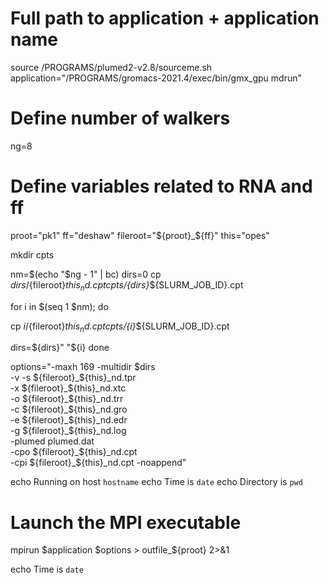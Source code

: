 



# Full path to application + application name
source /PROGRAMS/plumed2-v2.8/sourceme.sh
application="/PROGRAMS/gromacs-2021.4/exec/bin/gmx_gpu mdrun"

# Define number of walkers
ng=8


# Define variables related to RNA and ff
proot="pk1"
ff="deshaw"
fileroot="${proot}_${ff}"
this="opes"

mkdir cpts

nm=$(echo "$ng - 1" | bc)
dirs=0
cp ${dirs}/${fileroot}_${this}_nd.cpt cpts/${dirs}_${SLURM_JOB_ID}.cpt

for i in $(seq 1 $nm); do

cp ${i}/${fileroot}_${this}_nd.cpt cpts/${i}_${SLURM_JOB_ID}.cpt

dirs=${dirs}" "${i}
done

options="-maxh 169 -multidir $dirs \
-v -s ${fileroot}_${this}_nd.tpr \
-x ${fileroot}_${this}_nd.xtc \
-o ${fileroot}_${this}_nd.trr \
-c ${fileroot}_${this}_nd.gro \
-e ${fileroot}_${this}_nd.edr \
-g ${fileroot}_${this}_nd.log \
-plumed plumed.dat \
-cpo ${fileroot}_${this}_nd.cpt \
-cpi ${fileroot}_${this}_nd.cpt -noappend"

echo Running on host `hostname`
echo Time is `date`
echo Directory is `pwd`

# Launch the MPI executable

mpirun $application $options > outfile_${proot} 2>&1

echo Time is `date`


